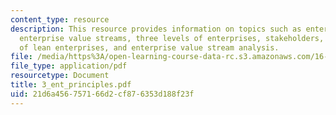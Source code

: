 ```yaml
---
content_type: resource
description: This resource provides information on topics such as enterprise perspective,
  enterprise value streams, three levels of enterprises, stakeholders, principles
  of lean enterprises, and enterprise value stream analysis.
file: /media/https%3A/open-learning-course-data-rc.s3.amazonaws.com/16-852j-integrating-the-lean-enterprise-fall-2005/21d6a456757166d2cf876353d188f23f_3_ent_principles.pdf
file_type: application/pdf
resourcetype: Document
title: 3_ent_principles.pdf
uid: 21d6a456-7571-66d2-cf87-6353d188f23f
---
```

